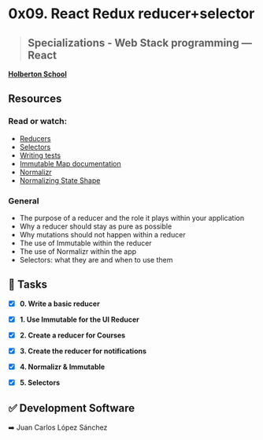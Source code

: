# 0x09. React Redux reducer+selector
> ## Specializations - Web Stack programming ― React  
**[Holberton School](https://www.holbertonschool.com/)**

## Resources
### Read or watch:
* [Reducers](https://redux.js.org/tutorials/fundamentals/part-3-state-actions-reducers)
* [Selectors](https://redux.js.org/introduction/learning-resources#selectors)
* [Writing tests](https://redux.js.org/recipes/writing-tests)
* [Immutable Map documentation](https://immutable-js.github.io/immutable-js/docs/#/Map)
* [Normalizr](https://github.com/paularmstrong/normalizr)
* [Normalizing State Shape](https://redux.js.org/recipes/structuring-reducers/normalizing-state-shape)


### General
* The purpose of a reducer and the role it plays within your application
* Why a reducer should stay as pure as possible
* Why mutations should not happen within a reducer
* The use of Immutable within the reducer
* The use of Normalizr within the app
* Selectors: what they are and when to use them


## :bookmark_tabs: Tasks
* [x] **0. Write a basic reducer**
* [x] **1. Use Immutable for the UI Reducer**
* [x] **2. Create a reducer for Courses**
* [x] **3. Create the reducer for notifications**
* [x] **4. Normalizr & Immutable**
* [x] **5. Selectors**


## :white_check_mark: Development Software
:arrow_right: Juan Carlos López Sánchez 
